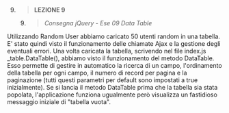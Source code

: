 9. > **LEZIONE 9**
     9. > *Consegna jQuery - Ese 09 Data Table*
     
Utilizzando Random User abbiamo caricato 50 utenti random in una tabella. E' stato quindi visto il funzionamento delle chiamate Ajax e la gestione degli eventuali errori.
Una volta caricata la tabella, scrivendo nel file index.js _table.DataTable(), abbiamo visto il funzionamento del metodo DataTable. Esso permette di gestire in automatico
la ricerca di un campo, l'ordinamento della tabella per ogni campo, il numero di record per pagina e la paginazione (tutti questi parametri per default sono impostati a 
true inizialmente). Se si lancia il metodo DataTable prima che la tabella sia stata popolata, l'applicazione funziona ugualmente però visualizza un fastidioso messaggio
iniziale di "tabella vuota".
